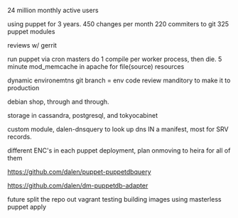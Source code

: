 24 million monthly active users

using puppet for 3 years. 
450 changes per month
220 commiters to git
325 puppet modules

reviews w/ gerrit

run puppet via cron
masters do 1 compile per worker process, then die. 
5 minute mod_memcache in apache for file(source) resources

dynamic environemtns git branch = env
code review manditory to make it to production

debian shop, through and through.

storage in cassandra, postgresql, and tokyocabinet

custom module, dalen-dnsquery to look up dns IN a manifest, most for SRV records. 

different ENC's in each puppet deployment, plan onmoving to heira for all of them

https://github.com/dalen/puppet-puppetdbquery

https://github.com/dalen/dm-puppetdb-adapter

future
split the repo out
vagrant testing
building images using masterless puppet apply
